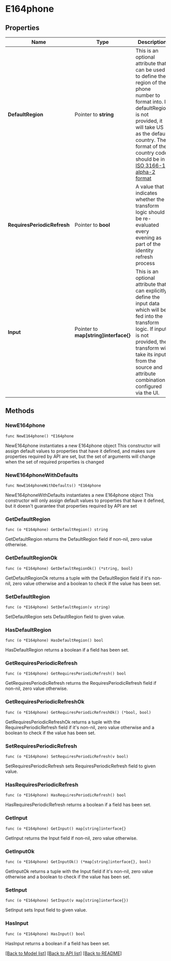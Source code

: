 # E164phone

## Properties

Name | Type | Description | Notes
------------ | ------------- | ------------- | -------------
**DefaultRegion** | Pointer to **string** | This is an optional attribute that can be used to define the region of the phone number to format into.   If defaultRegion is not provided, it will take US as the default country.   The format of the country code should be in [ISO 3166-1 alpha-2 format](https://en.wikipedia.org/wiki/ISO_3166-1_alpha-2)  | [optional] 
**RequiresPeriodicRefresh** | Pointer to **bool** | A value that indicates whether the transform logic should be re-evaluated every evening as part of the identity refresh process | [optional] [default to false]
**Input** | Pointer to **map[string]interface{}** | This is an optional attribute that can explicitly define the input data which will be fed into the transform logic. If input is not provided, the transform will take its input from the source and attribute combination configured via the UI. | [optional] 

## Methods

### NewE164phone

`func NewE164phone() *E164phone`

NewE164phone instantiates a new E164phone object
This constructor will assign default values to properties that have it defined,
and makes sure properties required by API are set, but the set of arguments
will change when the set of required properties is changed

### NewE164phoneWithDefaults

`func NewE164phoneWithDefaults() *E164phone`

NewE164phoneWithDefaults instantiates a new E164phone object
This constructor will only assign default values to properties that have it defined,
but it doesn't guarantee that properties required by API are set

### GetDefaultRegion

`func (o *E164phone) GetDefaultRegion() string`

GetDefaultRegion returns the DefaultRegion field if non-nil, zero value otherwise.

### GetDefaultRegionOk

`func (o *E164phone) GetDefaultRegionOk() (*string, bool)`

GetDefaultRegionOk returns a tuple with the DefaultRegion field if it's non-nil, zero value otherwise
and a boolean to check if the value has been set.

### SetDefaultRegion

`func (o *E164phone) SetDefaultRegion(v string)`

SetDefaultRegion sets DefaultRegion field to given value.

### HasDefaultRegion

`func (o *E164phone) HasDefaultRegion() bool`

HasDefaultRegion returns a boolean if a field has been set.

### GetRequiresPeriodicRefresh

`func (o *E164phone) GetRequiresPeriodicRefresh() bool`

GetRequiresPeriodicRefresh returns the RequiresPeriodicRefresh field if non-nil, zero value otherwise.

### GetRequiresPeriodicRefreshOk

`func (o *E164phone) GetRequiresPeriodicRefreshOk() (*bool, bool)`

GetRequiresPeriodicRefreshOk returns a tuple with the RequiresPeriodicRefresh field if it's non-nil, zero value otherwise
and a boolean to check if the value has been set.

### SetRequiresPeriodicRefresh

`func (o *E164phone) SetRequiresPeriodicRefresh(v bool)`

SetRequiresPeriodicRefresh sets RequiresPeriodicRefresh field to given value.

### HasRequiresPeriodicRefresh

`func (o *E164phone) HasRequiresPeriodicRefresh() bool`

HasRequiresPeriodicRefresh returns a boolean if a field has been set.

### GetInput

`func (o *E164phone) GetInput() map[string]interface{}`

GetInput returns the Input field if non-nil, zero value otherwise.

### GetInputOk

`func (o *E164phone) GetInputOk() (*map[string]interface{}, bool)`

GetInputOk returns a tuple with the Input field if it's non-nil, zero value otherwise
and a boolean to check if the value has been set.

### SetInput

`func (o *E164phone) SetInput(v map[string]interface{})`

SetInput sets Input field to given value.

### HasInput

`func (o *E164phone) HasInput() bool`

HasInput returns a boolean if a field has been set.


[[Back to Model list]](../README.md#documentation-for-models) [[Back to API list]](../README.md#documentation-for-api-endpoints) [[Back to README]](../README.md)


